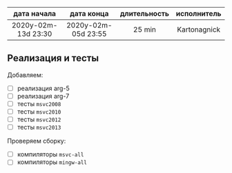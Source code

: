 
| дата начала         |   дата конца        | длительность | исполнитель  |
|:-------------------:|:-------------------:|:------------:|:------------:|
| 2020y-02m-13d 23:30 | 2020y-02m-05d 23:55 | 25 min       | Kartonagnick |

Реализация и тесты  
---

Добавляем:  
  - [ ] реализация arg-5  
  - [ ] реализация arg-7  
  - [ ] тесты `msvc2008`  
  - [ ] тесты `msvc2010`  
  - [ ] тесты `msvc2012`  
  - [ ] тесты `msvc2013`  

Проверяем сборку:  
  - [ ] компиляторы `msvc-all`  
  - [ ] компиляторы `mingw-all`  
